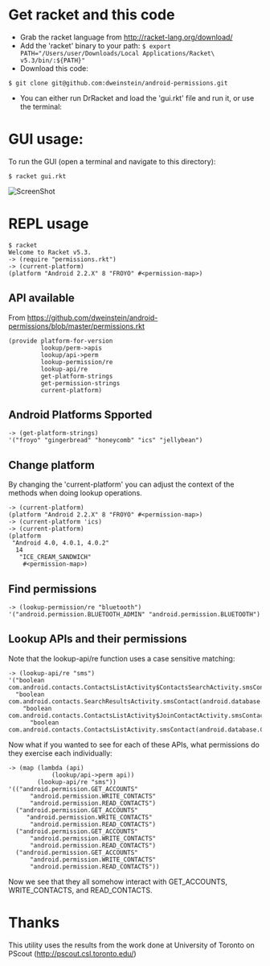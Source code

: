 # Get racket and this code
* Grab the racket language from http://racket-lang.org/download/
* Add the 'racket' binary to your path:
``` $ export PATH="/Users/user/Downloads/Local Applications/Racket\ v5.3/bin/:${PATH}" ```
* Download this code: 
```
$ git clone git@github.com:dweinstein/android-permissions.git
```
* You can either run DrRacket and load the 'gui.rkt' file and run it, or use the terminal:

# GUI usage:
To run the GUI (open a terminal and navigate to this directory):
```
$ racket gui.rkt
```
![ScreenShot](img/ss1.png)

# REPL usage
```racket
$ racket 
Welcome to Racket v5.3.
-> (require "permissions.rkt")
-> (current-platform)
(platform "Android 2.2.X" 8 "FROYO" #<permission-map>)
```
## API available
From https://github.com/dweinstein/android-permissions/blob/master/permissions.rkt
```racket
(provide platform-for-version
         lookup/perm->apis
         lookup/api->perm
         lookup-permission/re
         lookup-api/re
         get-platform-strings
         get-permission-strings
         current-platform)
```
## Android Platforms Spported
```
-> (get-platform-strings)
'("froyo" "gingerbread" "honeycomb" "ics" "jellybean")
```


## Change platform
By changing the 'current-platform' you can adjust the context of the methods when doing lookup operations.

```racket
-> (current-platform)
(platform "Android 2.2.X" 8 "FROYO" #<permission-map>)
-> (current-platform 'ics)
-> (current-platform)
(platform
 "Android 4.0, 4.0.1, 4.0.2"
  14
   "ICE_CREAM_SANDWICH"
    #<permission-map>)
```

## Find permissions
```racket
-> (lookup-permission/re "bluetooth")
'("android.permission.BLUETOOTH_ADMIN" "android.permission.BLUETOOTH")
```

## Lookup APIs and their permissions
Note that the lookup-api/re function uses a case sensitive matching:
```racket
-> (lookup-api/re "sms")
'("boolean com.android.contacts.ContactsListActivity$ContactsSearchActivity.smsContact(android.database.Cursor)"
  "boolean com.android.contacts.SearchResultsActivity.smsContact(android.database.Cursor)"
    "boolean com.android.contacts.ContactsListActivity$JoinContactActivity.smsContact(android.database.Cursor)"
      "boolean com.android.contacts.ContactsListActivity.smsContact(android.database.Cursor)")
```

Now what if you wanted to see for each of these APIs, what permissions do they exercise each individually:
```racket
-> (map (lambda (api) 
            (lookup/api->perm api)) 
        (lookup-api/re "sms"))
'(("android.permission.GET_ACCOUNTS"
      "android.permission.WRITE_CONTACTS"
      "android.permission.READ_CONTACTS")
  ("android.permission.GET_ACCOUNTS"
     "android.permission.WRITE_CONTACTS"
      "android.permission.READ_CONTACTS")
  ("android.permission.GET_ACCOUNTS"
      "android.permission.WRITE_CONTACTS"
      "android.permission.READ_CONTACTS")
  ("android.permission.GET_ACCOUNTS"
      "android.permission.WRITE_CONTACTS"
      "android.permission.READ_CONTACTS"))
```

Now we see that they all somehow interact with GET_ACCOUNTS, WRITE_CONTACTS, and READ_CONTACTS.

# Thanks
This utility uses the results from the work done at University of Toronto on PScout (http://pscout.csl.toronto.edu/)
